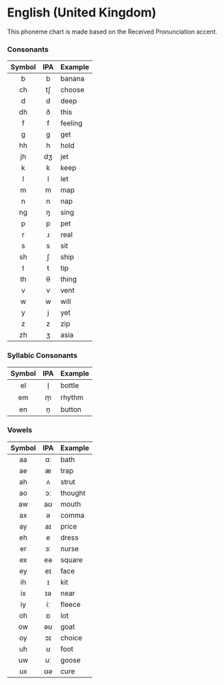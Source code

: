 # English (United Kingdom)
This phoneme chart is made based on the Received Pronunciation accent.

### Consonants
| Symbol | IPA | Example |
| :----: | :-: | :------ |
| b      | b   | banana  |
| ch     | tʃ  | choose  |
| d      | d   | deep    |
| dh     | ð   | this    |
| f      | f   | feeling |
| g      | g   | get     |
| hh     | h   | hold    |
| jh     | dʒ  | jet     |
| k      | k   | keep    |
| l      | l   | let     |
| m      | m   | map     |
| n      | n   | nap     |
| ng     | ŋ   | sing    |
| p      | p   | pet     |
| r      | ɹ   | real    |
| s      | s   | sit     |
| sh     | ʃ   | ship    |
| t      | t   | tip     |
| th     | θ   | thing   |
| v      | v   | vent    |
| w      | w   | will    |
| y      | j   | yet     |
| z      | z   | zip     |
| zh     | ʒ   | asia    |

### Syllabic Consonants
| Symbol | IPA | Example |
| :----: | :-: | :------ |
| el     | l̩   | bottle  |
| em     | m̩   | rhythm  |
| en     | n̩   | button  |

### Vowels
| Symbol | IPA | Example |
| :----: | :-: | :------ |
| aa     | ɑː  | bath    |
| ae     | æ   | trap    |
| ah     | ʌ   | strut   |
| ao     | ɔː  | thought |
| aw     | aʊ  | mouth   |
| ax     | ə   | comma   |
| ay     | aɪ  | price   |
| eh     | e   | dress   |
| er     | ɜː  | nurse   |
| ex     | eə  | square  |
| ey     | eɪ  | face    |
| ih     | ɪ   | kit     |
| ix     | ɪə  | near    |
| iy     | iː  | fleece  |
| oh     | ɒ   | lot     |
| ow     | əʊ  | goat    |
| oy     | ɔɪ  | choice  |
| uh     | ʊ   | foot    |
| uw     | uː  | goose   |
| ux     | ʊə  | cure    |